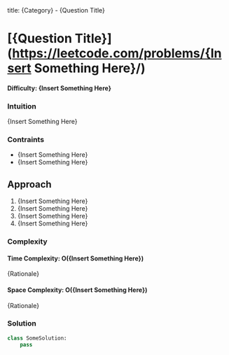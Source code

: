 <frontmatter>
  title: {Category} - {Question Title}
</frontmatter>

# [{Question Title}](https://leetcode.com/problems/{Insert Something Here}/)
#### Difficulty: {Insert Something Here}

### Intuition
{Insert Something Here}

### Contraints
- {Insert Something Here}
- {Insert Something Here}
 
## Approach
1. {Insert Something Here}
2. {Insert Something Here}
3. {Insert Something Here}
4. {Insert Something Here}

### Complexity
#### Time Complexity: O({Insert Something Here})
{Rationale}
#### Space Complexity: O({Insert Something Here})
{Rationale}
### Solution
<panel header="Don't cheat yourself" type="dark">

```python
class SomeSolution:
    pass
```
</panel>

